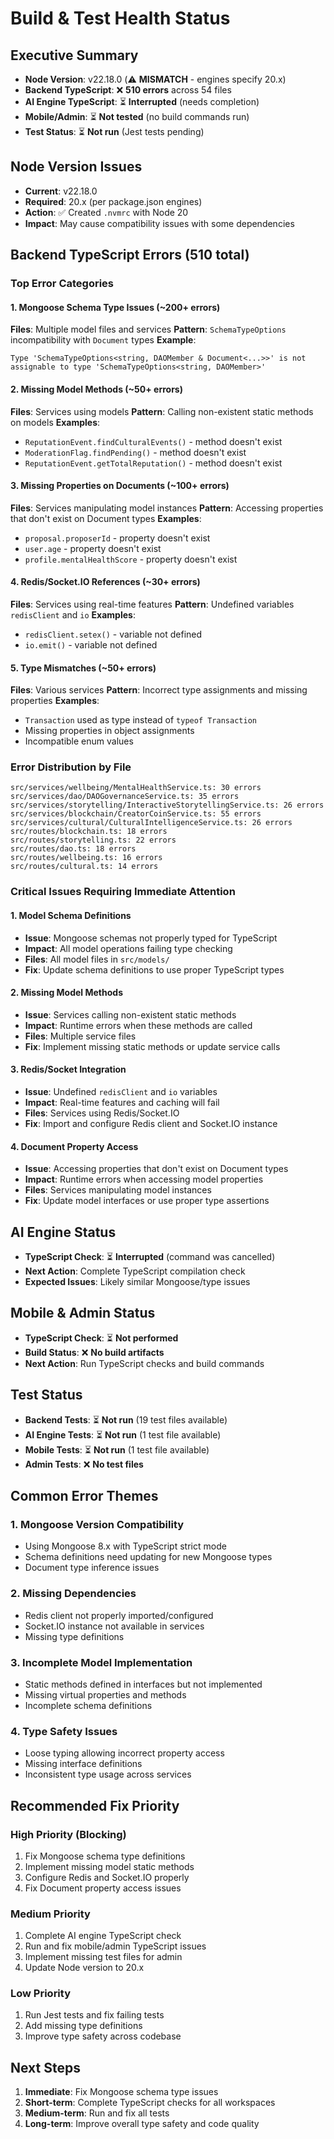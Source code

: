 # Build & Test Health Status

## Executive Summary
- **Node Version**: v22.18.0 (⚠️ **MISMATCH** - engines specify 20.x)
- **Backend TypeScript**: ❌ **510 errors** across 54 files
- **AI Engine TypeScript**: ⏳ **Interrupted** (needs completion)
- **Mobile/Admin**: ⏳ **Not tested** (no build commands run)
- **Test Status**: ⏳ **Not run** (Jest tests pending)

## Node Version Issues
- **Current**: v22.18.0
- **Required**: 20.x (per package.json engines)
- **Action**: ✅ Created `.nvmrc` with Node 20
- **Impact**: May cause compatibility issues with some dependencies

## Backend TypeScript Errors (510 total)

### Top Error Categories

#### 1. **Mongoose Schema Type Issues** (~200+ errors)
**Files**: Multiple model files and services
**Pattern**: `SchemaTypeOptions` incompatibility with `Document` types
**Example**:
```
Type 'SchemaTypeOptions<string, DAOMember & Document<...>>' is not assignable to type 'SchemaTypeOptions<string, DAOMember>'
```

#### 2. **Missing Model Methods** (~50+ errors)
**Files**: Services using models
**Pattern**: Calling non-existent static methods on models
**Examples**:
- `ReputationEvent.findCulturalEvents()` - method doesn't exist
- `ModerationFlag.findPending()` - method doesn't exist
- `ReputationEvent.getTotalReputation()` - method doesn't exist

#### 3. **Missing Properties on Documents** (~100+ errors)
**Files**: Services manipulating model instances
**Pattern**: Accessing properties that don't exist on Document types
**Examples**:
- `proposal.proposerId` - property doesn't exist
- `user.age` - property doesn't exist
- `profile.mentalHealthScore` - property doesn't exist

#### 4. **Redis/Socket.IO References** (~30+ errors)
**Files**: Services using real-time features
**Pattern**: Undefined variables `redisClient` and `io`
**Examples**:
- `redisClient.setex()` - variable not defined
- `io.emit()` - variable not defined

#### 5. **Type Mismatches** (~50+ errors)
**Files**: Various services
**Pattern**: Incorrect type assignments and missing properties
**Examples**:
- `Transaction` used as type instead of `typeof Transaction`
- Missing properties in object assignments
- Incompatible enum values

### Error Distribution by File
```
src/services/wellbeing/MentalHealthService.ts: 30 errors
src/services/dao/DAOGovernanceService.ts: 35 errors
src/services/storytelling/InteractiveStorytellingService.ts: 26 errors
src/services/blockchain/CreatorCoinService.ts: 55 errors
src/services/cultural/CulturalIntelligenceService.ts: 26 errors
src/routes/blockchain.ts: 18 errors
src/routes/storytelling.ts: 22 errors
src/routes/dao.ts: 18 errors
src/routes/wellbeing.ts: 16 errors
src/routes/cultural.ts: 14 errors
```

### Critical Issues Requiring Immediate Attention

#### 1. **Model Schema Definitions**
- **Issue**: Mongoose schemas not properly typed for TypeScript
- **Impact**: All model operations failing type checking
- **Files**: All model files in `src/models/`
- **Fix**: Update schema definitions to use proper TypeScript types

#### 2. **Missing Model Methods**
- **Issue**: Services calling non-existent static methods
- **Impact**: Runtime errors when these methods are called
- **Files**: Multiple service files
- **Fix**: Implement missing static methods or update service calls

#### 3. **Redis/Socket Integration**
- **Issue**: Undefined `redisClient` and `io` variables
- **Impact**: Real-time features and caching will fail
- **Files**: Services using Redis/Socket.IO
- **Fix**: Import and configure Redis client and Socket.IO instance

#### 4. **Document Property Access**
- **Issue**: Accessing properties that don't exist on Document types
- **Impact**: Runtime errors when accessing model properties
- **Files**: Services manipulating model instances
- **Fix**: Update model interfaces or use proper type assertions

## AI Engine Status
- **TypeScript Check**: ⏳ **Interrupted** (command was cancelled)
- **Next Action**: Complete TypeScript compilation check
- **Expected Issues**: Likely similar Mongoose/type issues

## Mobile & Admin Status
- **TypeScript Check**: ⏳ **Not performed**
- **Build Status**: ❌ **No build artifacts**
- **Next Action**: Run TypeScript checks and build commands

## Test Status
- **Backend Tests**: ⏳ **Not run** (19 test files available)
- **AI Engine Tests**: ⏳ **Not run** (1 test file available)
- **Mobile Tests**: ⏳ **Not run** (1 test file available)
- **Admin Tests**: ❌ **No test files**

## Common Error Themes

### 1. **Mongoose Version Compatibility**
- Using Mongoose 8.x with TypeScript strict mode
- Schema definitions need updating for new Mongoose types
- Document type inference issues

### 2. **Missing Dependencies**
- Redis client not properly imported/configured
- Socket.IO instance not available in services
- Missing type definitions

### 3. **Incomplete Model Implementation**
- Static methods defined in interfaces but not implemented
- Missing virtual properties and methods
- Incomplete schema definitions

### 4. **Type Safety Issues**
- Loose typing allowing incorrect property access
- Missing interface definitions
- Inconsistent type usage across services

## Recommended Fix Priority

### **High Priority (Blocking)**
1. Fix Mongoose schema type definitions
2. Implement missing model static methods
3. Configure Redis and Socket.IO properly
4. Fix Document property access issues

### **Medium Priority**
1. Complete AI engine TypeScript check
2. Run and fix mobile/admin TypeScript issues
3. Implement missing test files for admin
4. Update Node version to 20.x

### **Low Priority**
1. Run Jest tests and fix failing tests
2. Add missing type definitions
3. Improve type safety across codebase

## Next Steps
1. **Immediate**: Fix Mongoose schema type issues
2. **Short-term**: Complete TypeScript checks for all workspaces
3. **Medium-term**: Run and fix all tests
4. **Long-term**: Improve overall type safety and code quality

